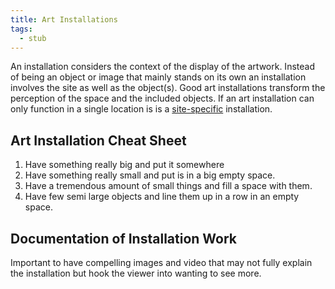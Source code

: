 ```yaml
---
title: Art Installations
tags:
  - stub
---
```


An installation considers the context of the display of the artwork. Instead of being an object or image that mainly stands on its own an installation involves the site as well as the object(s). Good art installations transform the perception of the space and the included objects. If an art installation can only function in a single location is is a [site-specific](site-specific.md) installation.

## Art Installation Cheat Sheet

1. Have something really big and put it somewhere
2. Have something really small and put is in a big empty space.
3. Have a tremendous amount of small things and fill a space with them.
4. Have few semi large objects and line them up in a row in an empty space.

## Documentation of Installation Work

Important to have compelling images and video that may not fully explain the installation but hook the viewer into wanting to see more.
